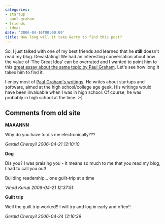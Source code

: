 ```yaml
---
categories:
- startup
- paul-graham
- friends
- ideas
date: '2006-04-16T00:00:00'
title: How long will it take Gerry to find this post?
---
```



So, I just talked with one of my best friends and learned that he **still** doesn't read my blog. Devastating! We had an interesting conversation about how the value of 'The Great Idea' can be overrated and I wanted to point him to this [great essay about the same topic by Paul Graham](http://paulgraham.com/ideas.html). Let's see how long it takes him to find it.

I enjoy most of [Paul Graham's writings](http://paulgraham.com/articles.html). He writes about startups and software, aimed at the high school/college age geek. His writings would have been invaluable when I was in high school. Of course, he was probably in high school at the time. :-)

<div id="comment-box">
<h2>Comments from old site</h2>

<div class="one-comment">
<p><b>MAAANNN</b></p>
<p>
Why do you have to dis me electronically???
</p>
<address class="signature">
<span class="author">Gerald Cherayil</span>
<span class="date">2006-04-21 12:10:10</span>
</address>
</div>

<div class="my-comment">
<p><b>Dog</b></p>
<p>
Dis you? I was praising you - It means so much to me that you read my
blog, I had to call you out!
</p>
<p>
Building readership... one guilt-trip at a time
</p>
<address class="signature">
<span class="author">Vinod Kurup</span>
<span class="date">2006-04-21 12:37:51</span>
</address>
</div>

<div class="one-comment">
<p><b>Guilt trip</b></p>
<p>
Well the guilt trip worked!!  I will try and log in early and often!!
</p>
<address class="signature">
<span class="author">Gerald Cherayil</span>
<span class="date">2006-04-24 12:16:39</span>
</address>
</div>

</div>

